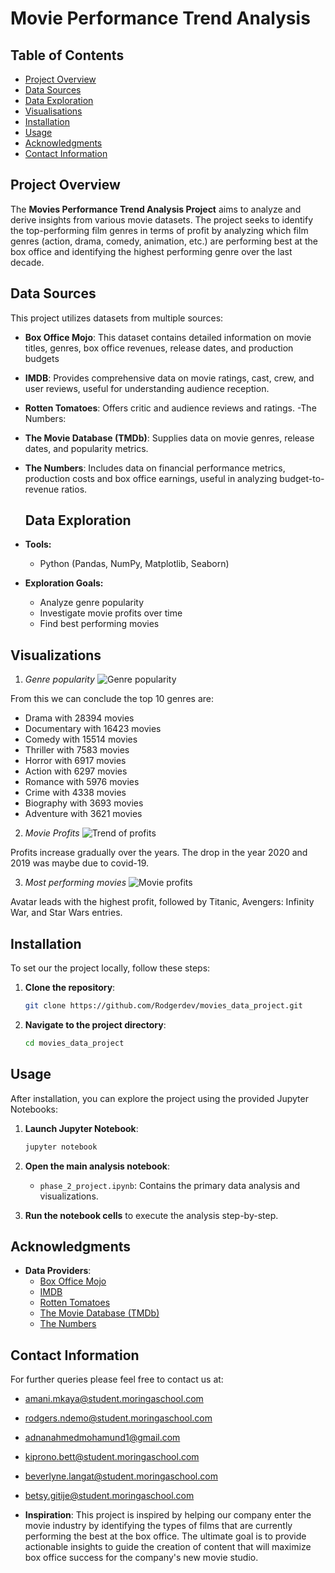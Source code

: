 # **Movie Performance Trend Analysis**

## **Table of Contents**

- [Project Overview](#project-overview)
- [Data Sources](#data-sources)
- [Data Exploration](#data-exploration)
- [Visualisations](#Visualisations)
- [Installation](#installation)
- [Usage](#usage)
- [Acknowledgments](#acknowledgments)
- [Contact Information](#contact-information)

## **Project Overview**

The **Movies Performance Trend Analysis Project** aims to analyze and derive insights from various movie datasets. The project seeks to identify the top-performing film genres in terms of profit by analyzing which film genres (action, drama, comedy, animation, etc.) are performing best at the box office and identifying the highest performing genre over the last decade.

## **Data Sources**

This project utilizes datasets from multiple sources:

- **Box Office Mojo**: This dataset contains detailed information on movie titles, genres, box office revenues, release dates, and production budgets
- **IMDB**: Provides comprehensive data on movie ratings, cast, crew, and user reviews, useful for understanding audience reception.
- **Rotten Tomatoes**: Offers critic and audience reviews and ratings.
-The Numbers: 

- **The Movie Database (TMDb)**: Supplies data on movie genres, release dates, and popularity metrics.
- **The Numbers**: Includes data on financial performance metrics, production costs and box office earnings, useful in analyzing budget-to-revenue ratios.

  ## Data Exploration
- **Tools:**
  - Python (Pandas, NumPy, Matplotlib, Seaborn)
- **Exploration Goals:**
  - Analyze genre popularity
  - Investigate movie profits over time
  - Find best performing movies

## **Visualizations**
1. *Genre popularity*
![Genre popularity](https://github.com/user-attachments/assets/c03dc539-8523-4f06-8d24-4cf45683c8a3)

From this we can conclude the top 10 genres are:

- Drama with 28394 movies
- Documentary with 16423 movies
- Comedy with 15514 movies
- Thriller with 7583 movies
- Horror with 6917 movies
- Action with 6297 movies
- Romance with 5976 movies
- Crime with 4338 movies
- Biography with 3693 movies
- Adventure with 3621 movies



2. *Movie Profits*
![Trend of profits](https://github.com/user-attachments/assets/f623234b-b12b-4b5f-90fc-d635a98820f6)

Profits increase gradually over the years. The drop in the year 2020 and 2019 was maybe due to covid-19.



3. *Most performing movies*
![Movie profits](https://github.com/user-attachments/assets/39d418ae-324f-4c20-a471-cca76bc28c35)

Avatar leads with the highest profit, followed by Titanic, Avengers: Infinity War, and Star Wars entries.



## **Installation**

To set our the project locally, follow these steps:

1. **Clone the repository**:

   ```bash
   git clone https://github.com/Rodgerdev/movies_data_project.git
   ```

2. **Navigate to the project directory**:

   ```bash
   cd movies_data_project
   ```

## **Usage**

After installation, you can explore the project using the provided Jupyter Notebooks:

1. **Launch Jupyter Notebook**:

   ```bash
   jupyter notebook
   ```

2. **Open the main analysis notebook**:

   - `phase_2_project.ipynb`: Contains the primary data analysis and visualizations.

3. **Run the notebook cells** to execute the analysis step-by-step.
   
## **Acknowledgments**

- **Data Providers**:
  - [Box Office Mojo](https://www.boxofficemojo.com/)
  - [IMDB](https://www.imdb.com/)
  - [Rotten Tomatoes](https://www.rottentomatoes.com/)
  - [The Movie Database (TMDb)](https://www.themoviedb.org/)
  - [The Numbers](https://www.the-numbers.com/)
 
## **Contact Information**
For further queries please feel free to contact us at:
- amani.mkaya@student.moringaschool.com
- rodgers.ndemo@student.moringaschool.com
- adnanahmedmohamund1@gmail.com
- kiprono.bett@student.moringaschool.com
- beverlyne.langat@student.moringaschool.com
- betsy.gitije@student.moringaschool.com

- **Inspiration**: This project is inspired by helping our company enter the movie industry by identifying the types of films that are currently performing the best at the box office. The ultimate goal is to provide actionable insights to guide the creation of content that will maximize box office success for the company's new movie studio.
